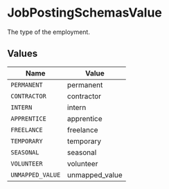 # JobPostingSchemasValue

The type of the employment.


## Values

| Name             | Value            |
| ---------------- | ---------------- |
| `PERMANENT`      | permanent        |
| `CONTRACTOR`     | contractor       |
| `INTERN`         | intern           |
| `APPRENTICE`     | apprentice       |
| `FREELANCE`      | freelance        |
| `TEMPORARY`      | temporary        |
| `SEASONAL`       | seasonal         |
| `VOLUNTEER`      | volunteer        |
| `UNMAPPED_VALUE` | unmapped_value   |